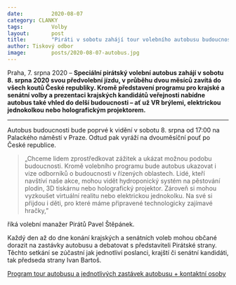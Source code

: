 ```yaml
---
date:         2020-08-07
category: CLANKY
tags:         Volby
layout:       post
title:        "Piráti v sobotu zahájí tour volebního autobusu budoucnosti. Brázdit celou zemi bude až do voleb"
author: Tiskový odbor
image:        posts/2020-08-07-autobus.jpg
---  
```

Praha, 7. srpna 2020 – **Speciální pirátský volební autobus zahájí v sobotu 8. srpna 2020 svou předvolební jízdu, v průběhu dvou měsíců zavítá do všech koutů České republiky. Kromě představení programu pro krajské a senátní volby a prezentaci krajských kandidátů veřejnosti nabídne autobus také vhled do delší budoucnosti – ať už VR brýlemi, elektrickou jednokolkou nebo holografickým projektorem.**
<hr />

Autobus budoucnosti bude poprvé k vidění v sobotu 8. srpna od 17:00 na Palackého náměstí v Praze. Odtud pak vyráží na dvouměsíční pouť po České republice.
>„Chceme lidem zprostředkovat zážitek a ukázat možnou podobu budoucnosti. Kromě volebního programu bude autobus ukazovat i vize odborníků o budoucnosti v řízených oblastech. Lidé, kteří navštíví naše akce, mohou vidět hydroponický systém na pěstování plodin, 3D tiskárnu nebo holografický projektor. Zároveň si mohou vyzkoušet virtuální realitu nebo elektrickou jednokolku. Na své si přijdou i děti, pro které máme připravené technologicky zajímavé hračky,”

říká volební manažer Pirátů Pavel Štěpánek.

Každý den až do dne konání krajských a senátních voleb mohou občané dorazit na zastávky autobusu a debatovat s představiteli Pirátské strany. Těchto setkání se zúčastní jak jednotliví poslanci, krajští či senátní kandidáti, tak předseda strany Ivan Bartoš. 


 

[Program tour autobusu a jednotlivých zastávek autobusu + kontaktní osoby](https://pirati.cz/assets/pdf/Roadplan-autobus.pdf)
